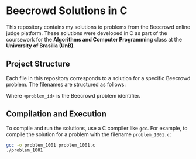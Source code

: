 # Beecrowd Solutions in C

This repository contains my solutions to problems from the Beecrowd online judge platform. These solutions were developed in C as part of the coursework for the **Algorithms and Computer Programming** class at the **University of Brasilia (UnB)**.

## Project Structure

Each file in this repository corresponds to a solution for a specific Beecrowd problem. The filenames are structured as follows:


Where `<problem_id>` is the Beecrowd problem identifier.

## Compilation and Execution

To compile and run the solutions, use a C compiler like `gcc`. For example, to compile the solution for a problem with the filename `problem_1001.c`:

```bash
gcc -o problem_1001 problem_1001.c
./problem_1001
